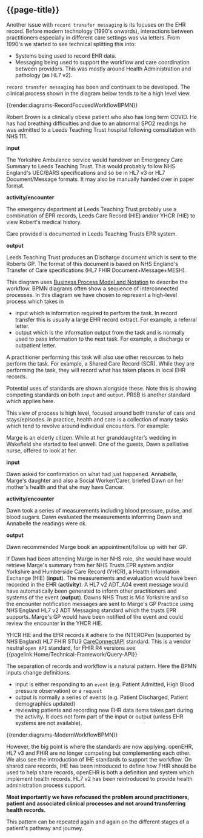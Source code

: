 ## {{page-title}}

Another issue with `record transfer messaging` is its focuses on the EHR record. Before modern technology (1990's onwards), interactions between practitioners especially in different care settings was via letters. 
From 1990's we started to see technical splitting this into:

- Systems being used to record EHR data.
- Messaging being used to support the workflow and care coordination between providers. This was mostly around Health Administration and pathology (as HL7 v2).

`record transfer messaging` has been and continues to be developed. The clinical process shown in the diagram below tends to be a high level view. 

{{render:diagrams-RecordFocusedWorkflowBPMN}}

<div markdown="span" class="alert alert-warning" role="information"><p>Robert Brown is a clinically obese patient who also has long term COVID. He has had breathing difficulties and due to an abnormal SPO2 readings he was admitted to a Leeds Teaching Trust hospital following consultation with NHS 111.</p>

 <b>input</b>

<p>The Yorkshire Ambulance service would handover an Emergency Care Summary to Leeds Teaching Trust. This would probably follow NHS England's UEC/BARS specifications and so be in HL7 v3 or HL7 Document/Message formats. It may also be manually handed over in paper format.</p>

<b>activity/encounter</b>

<p>The emergency department at Leeds Teaching Trust probably use a combination of EPR records, Leeds Care Record (HIE) and/or YHCR (HIE) to view Robert's medical history. 

Care provided is documented in Leeds Teaching Trusts EPR system.</p>

<b>output</b>

<p>Leeds Teaching Trust produces an Discharge document which is sent to the Roberts GP. The format of this document is based on NHS England's Transfer of Care specifications (HL7 FHIR Document+Message+MESH).</p>

</div>


This diagram uses [Business Process Model and Notation](https://www.bpmn.org/) to describe the workflow. BPMN diagrams often show a sequence of interconnected processes. In this diagram we have chosen to represent a high-level process which takes in

- input which is information required to perform the task. In record transfer this is usually a large EHR record extract. For example, a referral letter.
- output which is the information output from the task and is normally used to pass information to the next task. For example, a discharge or outpatient letter.

A practitioner performing this task will also use other resources to help perform the task. For example, a Shared Care Record (SCR). While they are performing the task, they will record what has taken places in local EHR records.

Potential uses of standards are shown alongside these. Note this is showing competing standards on both `input` and `output`. PRSB is another standard which applies here.

This view of process is high level, focused around both transfer of care and stays/episodes. In practice, health and care is a collection of many tasks which tend to revolve around individual encounters. For example:

 <div markdown="span" class="alert alert-warning" role="information"><p>Marge is an elderly citizen. While at her granddaughter’s wedding in Wakefield she started to feel unwell. One of the
  guests, Dawn a palliative nurse, offered to look at her.</p>

 <b>input</b>

<p>Dawn asked for confirmation on what had just happened. Annabelle, Marge's daughter and also a Social Worker/Carer, briefed Dawn on her mother's health and that she may have Cancer.</p>

<b>activity/encounter</b>

<p>Dawn took a series of measurements including blood pressure, pulse, and blood sugars. Dawn evaluated the measurements informing Dawn and Annabelle the readings were ok.</p>

<b>output</b>

<p>Dawn recommended Marge book an appointment/follow up with her GP.</p>

</div>

If Dawn had been attending Marge in her NHS role, she would have would retrieve Marge's summary from her NHS Trusts EPR system and/or Yorkshire and Humberside Care Record (YHCR), a Health Information Exchange (HIE) (**input**). The measurements and evaluation would have been recorded in the EHR (**activity**). A HL7 v2 ADT_A04 event message would have automatically been generated to inform other practitioners and systems of the event (**output**). Dawns NHS Trust is Mid Yorkshire and so the encounter notification messages are sent to Marge's GP Practice using NHS England HL7 v2 ADT Messaging standard which the trusts EPR supports. Marge's GP would have been notified of the event and could review the encounter in the YHCR HIE.

YHCR HIE and the EHR records it adhere to the INTEROPen (supported by NHS England) HL7 FHIR STU3 [CareConnectAPI](https://nhsconnect.github.io/CareConnectAPI/) standard. This is a vendor neutral `open API` standard, for FHIR R4 versions see 
{{pagelink:Home/Technical-Framework/Query-API}}

The separation of records and workflow is a natural pattern. Here the BPMN inputs change definitions. 

- input is either responding to an `event` (e.g. Patient Admitted, High Blood pressure observation) or a `request`
- output is normally a series of events (e.g. Patient Discharged, Patient demographics updated)
- reviewing patients and recording new EHR data items takes part during the activity. It does not form part of the input or output (unless EHR systems are not available).

{{render:diagrams-ModernWorkflowBPMN}}

However, the big point is where the standards are now applying. openEHR, HL7 v3 and FHIR are no longer competing but complementing each other. We also see the introduction of IHE standards to support the workflow. 
On shared care records, IHE has been introduced to define how FHIR should be used to help share records, openEHR is both a definition and system which implement health records. HL7 v2 has been reintroduced to provide health administration process support.

**Most importantly we have refocused the problem around practitioners, patient and associated clinical processes and not around transferring health records.**

This pattern can be repeated again and again on the different stages of a patient's pathway and journey.
